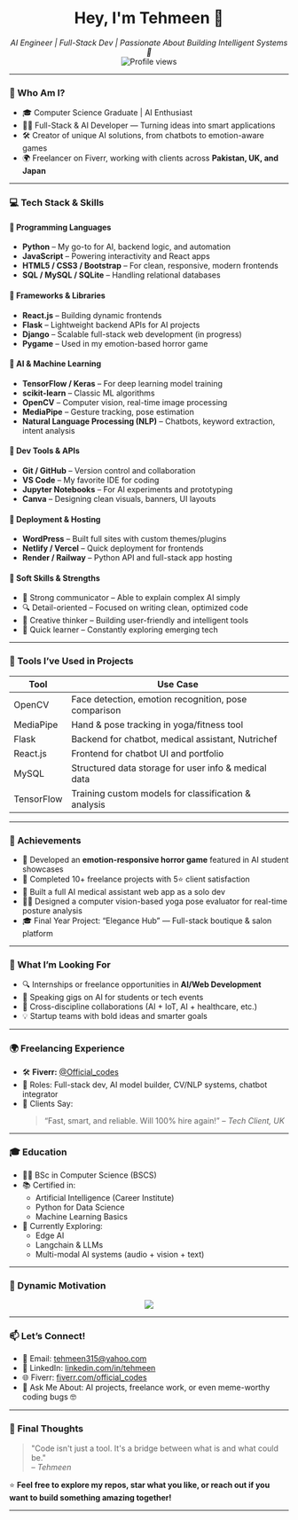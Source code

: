 <h1 align="center">Hey, I'm Tehmeen 👋</h1>
<p align="center">
  <em>AI Engineer | Full-Stack Dev | Passionate About Building Intelligent Systems 🚀</em><br>
  <img src="https://komarev.com/ghpvc/?username=Tehmeen15&label=Profile%20views&color=blueviolet&style=flat" alt="Profile views" />
</p>

---

### 🧠 Who Am I?

- 🎓 Computer Science Graduate | AI Enthusiast  
- 👨‍💻 Full-Stack & AI Developer — Turning ideas into smart applications  
- 🛠️ Creator of unique AI solutions, from chatbots to emotion-aware games  
- 🌍 Freelancer on Fiverr, working with clients across **Pakistan, UK, and Japan**

---
### 💻 Tech Stack & Skills

#### 🔹 Programming Languages
- **Python** – My go-to for AI, backend logic, and automation
- **JavaScript** – Powering interactivity and React apps
- **HTML5 / CSS3 / Bootstrap** – For clean, responsive, modern frontends
- **SQL / MySQL / SQLite** – Handling relational databases

#### 🔹 Frameworks & Libraries
- **React.js** – Building dynamic frontends
- **Flask** – Lightweight backend APIs for AI projects
- **Django** – Scalable full-stack web development (in progress)
- **Pygame** – Used in my emotion-based horror game

#### 🔹 AI & Machine Learning
- **TensorFlow / Keras** – For deep learning model training
- **scikit-learn** – Classic ML algorithms
- **OpenCV** – Computer vision, real-time image processing
- **MediaPipe** – Gesture tracking, pose estimation
- **Natural Language Processing (NLP)** – Chatbots, keyword extraction, intent analysis

#### 🔹 Dev Tools & APIs
- **Git / GitHub** – Version control and collaboration
- **VS Code** – My favorite IDE for coding
- **Jupyter Notebooks** – For AI experiments and prototyping
- **Canva** – Designing clean visuals, banners, UI layouts  

#### 🔹 Deployment & Hosting
- **WordPress** – Built full sites with custom themes/plugins
- **Netlify / Vercel** – Quick deployment for frontends
- **Render / Railway** – Python API and full-stack app hosting

#### 🔹 Soft Skills & Strengths
- 💬 Strong communicator – Able to explain complex AI simply
- 🔍 Detail-oriented – Focused on writing clean, optimized code
- 🎨 Creative thinker – Building user-friendly and intelligent tools
- 🧠 Quick learner – Constantly exploring emerging tech

---

### 🧩 Tools I’ve Used in Projects
| Tool | Use Case |
|------|----------|
| OpenCV | Face detection, emotion recognition, pose comparison |
| MediaPipe | Hand & pose tracking in yoga/fitness tool |
| Flask | Backend for chatbot, medical assistant, Nutrichef |
| React.js | Frontend for chatbot UI and portfolio |
| MySQL | Structured data storage for user info & medical data |
| TensorFlow | Training custom models for classification & analysis |

---

### 🌟 Achievements

- 🏅 Developed an **emotion-responsive horror game** featured in AI student showcases
- 🥇 Completed 10+ freelance projects with 5⭐ client satisfaction
- 🚀 Built a full AI medical assistant web app as a solo dev
- 🧘‍♂️ Designed a computer vision-based yoga pose evaluator for real-time posture analysis
- 🎓 Final Year Project: “Elegance Hub” — Full-stack boutique & salon platform

---

### 🧩 What I’m Looking For

- 🔍 Internships or freelance opportunities in **AI/Web Development**
- 💬 Speaking gigs on AI for students or tech events
- 🤝 Cross-discipline collaborations (AI + IoT, AI + healthcare, etc.)
- 💡 Startup teams with bold ideas and smarter goals

---

### 🌍 Freelancing Experience

- 🛠️ **Fiverr:** [@Official_codes](https://www.fiverr.com/official_codes)
- 💼 Roles: Full-stack dev, AI model builder, CV/NLP systems, chatbot integrator
- 💬 Clients Say:
  > “Fast, smart, and reliable. Will 100% hire again!” – *Tech Client, UK*

---

### 🎓 Education

- 👨‍🎓 BSc in Computer Science (BSCS)  
- 📚 Certified in:
  - Artificial Intelligence (Career Institute)
  - Python for Data Science
  - Machine Learning Basics
- 🧠 Currently Exploring:
  - Edge AI
  - Langchain & LLMs
  - Multi-modal AI systems (audio + vision + text)

---

### 🔁 Dynamic Motivation

<p align="center">
  <img src="https://readme-typing-svg.herokuapp.com?font=Fira+Code&duration=4000&pause=1000&color=22D3EE&center=true&vCenter=true&width=435&lines=Building+Smart+AI+Solutions...;Turning+Ideas+into+Code...;Learning+Something+New+Every+Day!" />
</p>

---

### 📫 Let’s Connect!

- 📧 Email: tehmeen315@yahoo.com  
- 💼 LinkedIn: [linkedin.com/in/tehmeen](www.linkedin.com/in/tehmeen-👩🏻‍💻-a13866254)  
- 🌐 Fiverr: [fiverr.com/official_codes](https://www.fiverr.com/official_codes)  
- 🧪 Ask Me About: AI projects, freelance work, or even meme-worthy coding bugs 🤓

---

### 🎯 Final Thoughts

> "Code isn't just a tool. It's a bridge between what is and what could be."  
> – *Tehmeen*

⭐ **Feel free to explore my repos, star what you like, or reach out if you want to build something amazing together!**

---

<!---
Tehmeen15/Tehmeen15 is a ✨ special ✨ repository because its `README.md` (this file) appears on your GitHub profile.
You can click the Preview link to take a look at your changes.
--->
